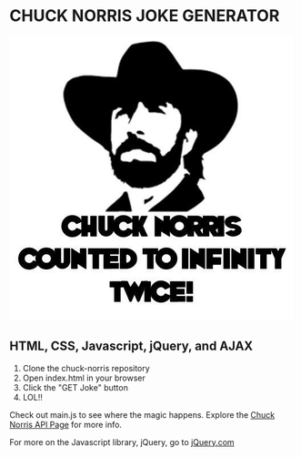# CHUCK NORRIS JOKE GENERATOR

![Chuck Norris](img/chuck.jpg)

## HTML, CSS, Javascript, jQuery, and AJAX

1.  Clone the chuck-norris repository
2.  Open index.html in your browser
3.  Click the "GET Joke" button
4.  LOL!!

Check out main.js to see where the magic happens.  Explore the [Chuck Norris API Page](https://api.chucknorris.io/) for more info.

For more on the Javascript library, jQuery, go to [jQuery.com](https://jquery.com/)